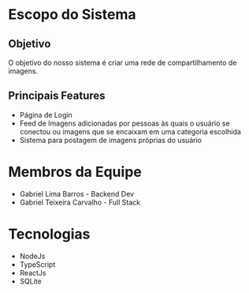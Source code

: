 # Escopo do Sistema
## Objetivo
O objetivo do nosso sistema é criar uma rede de compartilhamento de imagens.
## Principais Features
- Página de Login
- Feed de Imagens adicionadas por pessoas às quais o usuário se conectou ou imagens que se encaixam em uma categoria escolhida
- Sistema para postagem de imagens próprias do usuário
# Membros da Equipe
- Gabriel Lima Barros - Backend Dev
- Gabriel Teixeira Carvalho - Full Stack
# Tecnologias
- NodeJs
- TypeScript
- ReactJs
- SQLite

